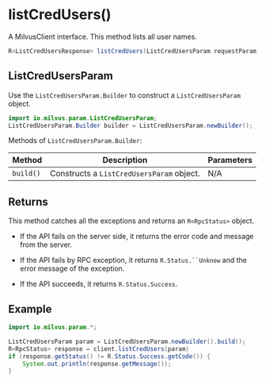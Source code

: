 # listCredUsers()

A MilvusClient interface. This method lists all user names.

```Java
R<ListCredUsersResponse> listCredUsers(ListCredUsersParam requestParam);
```

## ListCredUsersParam

Use the `ListCredUsersParam.Builder` to construct a `ListCredUsersParam` object.

```Java
import io.milvus.param.ListCredUsersParam;
ListCredUsersParam.Builder builder = ListCredUsersParam.newBuilder();
```

Methods of `ListCredUsersParam.Builder`:

| Method    | Description                               | Parameters |
| --------- | ----------------------------------------- | ---------- |
| `build()` | Constructs a `ListCredUsersParam` object. | N/A        |

## Returns

This method catches all the exceptions and returns an `R<RpcStatus>` object.

- If the API fails on the server side, it returns the error code and message from the server.

- If the API fails by RPC exception, it returns `R.Status.``Unknow` and the error message of the exception.

- If the API succeeds, it returns `R.Status.Success`.

## Example

```Java
import io.milvus.param.*;

ListCredUsersParam param = ListCredUsersParam.newBuilder().build();
R<RpcStatus> response = client.listCredUsers(param)
if (response.getStatus() != R.Status.Success.getCode()) {
    System.out.println(response.getMessage());
}
```

